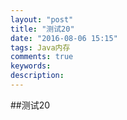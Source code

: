```yaml
---
layout: "post"
title: "测试20"
date: "2016-08-06 15:15"
tags: Java内存
comments: true
keywords:
description:
---
```


##测试20
